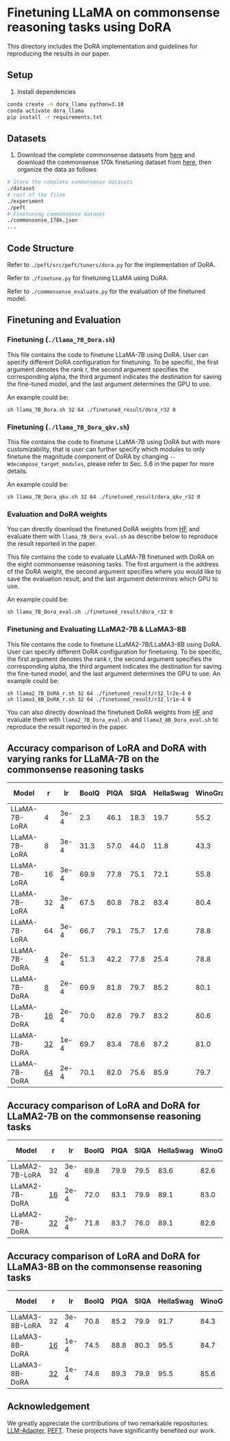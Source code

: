<!---
Copyright 2023 The HuggingFace Team. All rights reserved.

Licensed under the Apache License, Version 2.0 (the "License");
you may not use this file except in compliance with the License.
You may obtain a copy of the License at

    http://www.apache.org/licenses/LICENSE-2.0

Unless required by applicable law or agreed to in writing, software
distributed under the License is distributed on an "AS IS" BASIS,
WITHOUT WARRANTIES OR CONDITIONS OF ANY KIND, either express or implied.
See the License for the specific language governing permissions and
limitations under the License.
-->

# Finetuning LLaMA on commonsense reasoning tasks using DoRA

This directory includes the DoRA implementation and guidelines for reproducing the results in our paper.

## Setup

1. Install dependencies

```bash
conda create -n dora_llama python=3.10
conda activate dora_llama
pip install -r requirements.txt
```

## Datasets

1. Download the complete commonsense datasets
   from [here](https://github.com/AGI-Edgerunners/LLM-Adapters/tree/main/dataset) and download the commonsense 170k
   finetuning dataset
   from [here](https://github.com/AGI-Edgerunners/LLM-Adapters/blob/main/ft-training_set/commonsense_170k.json), then
   organize the data as follows

```bash
# Store the complete commonsense datasets
./dataset
# rest of the files
./experiment
./peft
# Finetuning commonsense dataset
./commonsense_170k.json
...
```

## Code Structure

Refer to `./peft/src/peft/tuners/dora.py` for the implementation of DoRA.

Refer to `./finetune.py` for finetuning LLaMA using DoRA.

Refer to `./commonsense_evaluate.py` for the evaluation of the finetuned model.

## Finetuning and Evaluation

### Finetuning (`./llama_7B_Dora.sh`)

This file contains the code to finetune LLaMA-7B using DoRA. User can specify different DoRA configuration for
finetuning. To be specific, the first argument denotes the rank r, the second argument specifies the corresponding
alpha, the third argument indicates the destination for saving the fine-tuned model, and the last argument determines
the GPU to use.

An example could be:

```
sh llama_7B_Dora.sh 32 64 ./finetuned_result/dora_r32 0
```

### Finetuning (`./llama_7B_Dora_qkv.sh`)

This file contains the code to finetune LLaMA-7B using DoRA but with more customizability, that is user can further
specify which modules to only finetune the magnitude component of DoRA by changing `--Wdecompose_target_modules`, please
refer to Sec. 5.6 in the paper for more details.

An example could be:

```
sh llama_7B_Dora_qkv.sh 32 64 ./finetuned_result/dora_qkv_r32 0
```

### Evaluation and DoRA weights

You can directly download the finetuned DoRA weights
from [HF](https://huggingface.co/sliuau/DoRA-weights/tree/main/llama_dora_commonsense_checkpoints) and evaluate them
with `llama_7B_Dora_eval.sh` as describe below to reproduce the result reported in the paper.

This file contains the code to evaluate LLaMA-7B finetuned with DoRA on the eight commonsense reasoning tasks. The first
argument is the address of the DoRA weight, the second argument specifies where you would like to save the evaluation
result, and the last argument determines which GPU to use.

An example could be:

```
sh llama_7B_Dora_eval.sh ./finetuned_result/dora_r32 0
```

### Finetuning and Evaluating LLaMA2-7B & LLaMA3-8B

This file contains the code to finetune LLaMA2-7B/LLaMA3-8B using DoRA. User can specify different DoRA configuration
for finetuning. To be specific, the first argument denotes the rank r, the second argument specifies the corresponding
alpha, the third argument indicates the destination for saving the fine-tuned model, and the last argument determines
the GPU to use.
An example could be:

```
sh llama2_7B_DoRA_r.sh 32 64 ./finetuned_result/r32_lr2e-4 0
sh llama3_8B_DoRA_r.sh 32 64 ./finetuned_result/r32_lr1e-4 0
```

You can also directly download the finetuned DoRA weights
from [HF](https://huggingface.co/sliuau/DoRA-weights/tree/main/llama_dora_commonsense_checkpoints) and evaluate them
with `llama2_7B_Dora_eval.sh` and `llama3_8B_Dora_eval.sh` to reproduce the result reported in the paper.

## Accuracy comparison of LoRA and DoRA with varying ranks for LLaMA-7B on the commonsense reasoning tasks

| Model           | r                                                                                                               | lr   | BoolQ | PIQA | SIQA | HellaSwag | WinoGrande | ARC-e | ARC-c | OBQA | Average  |
|-----------------|-----------------------------------------------------------------------------------------------------------------|------|-------|------|------|-----------|------------|-------|-------|------|----------|
| LLaMA-7B-LoRA		 | 4                                                                                                               | 3e-4 | 2.3   | 46.1 | 18.3 | 19.7      | 55.2       | 65.4  | 51.9  | 57   | 39.5     |
| LLaMA-7B-LoRA		 | 8                                                                                                               | 3e-4 | 31.3  | 57.0 | 44.0 | 11.8      | 43.3       | 45.7  | 39.2  | 53.8 | 40.7     |
| LLaMA-7B-LoRA		 | 16                                                                                                              | 3e-4 | 69.9  | 77.8 | 75.1 | 72.1      | 55.8       | 77.1  | 62.2  | 78.0 | 70.9     |
| LLaMA-7B-LoRA		 | 32                                                                                                              | 3e-4 | 67.5  | 80.8 | 78.2 | 83.4      | 80.4       | 78.0  | 62.6  | 79.1 | 76.3     |
| LLaMA-7B-LoRA		 | 64                                                                                                              | 3e-4 | 66.7  | 79.1 | 75.7 | 17.6      | 78.8       | 73.3  | 59.6  | 75.2 | 65.8     |
| LLaMA-7B-DoRA 	 | [4](https://huggingface.co/sliuau/DoRA-weights/tree/main/llama_dora_commonsense_checkpoints/LLama-7B/dora_r4)   | 2e-4 | 51.3  | 42.2 | 77.8 | 25.4      | 78.8       | 78.7  | 62.5  | 78.6 | **61.9** |
| LLaMA-7B-DoRA 	 | [8](https://huggingface.co/sliuau/DoRA-weights/tree/main/llama_dora_commonsense_checkpoints/LLama-7B/dora_r8)   | 2e-4 | 69.9  | 81.8 | 79.7 | 85.2      | 80.1       | 81.5  | 65.7  | 79.8 | **77.9** |
| LLaMA-7B-DoRA		 | [16](https://huggingface.co/sliuau/DoRA-weights/tree/main/llama_dora_commonsense_checkpoints/LLama-7B/dora_r16) | 2e-4 | 70.0  | 82.6 | 79.7 | 83.2      | 80.6       | 80.6  | 65.4  | 77.6 | **77.5** |
| LLaMA-7B-DoRA 	 | [32](https://huggingface.co/sliuau/DoRA-weights/tree/main/llama_dora_commonsense_checkpoints/LLama-7B/dora_r32) | 1e-4 | 69.7  | 83.4 | 78.6 | 87.2      | 81.0       | 81.9  | 66.2  | 79.2 | **78.4** |
| LLaMA-7B-DoRA		 | [64](https://huggingface.co/sliuau/DoRA-weights/tree/main/llama_dora_commonsense_checkpoints/LLama-7B/dora_r64) | 2e-4 | 70.1  | 82.0 | 75.6 | 85.9      | 79.7       | 79.1  | 63.7  | 78.4 | **76.8** |

## Accuracy comparison of LoRA and DoRA for LLaMA2-7B on the commonsense reasoning tasks

| Model            | r                                                                                                                | lr   | BoolQ | PIQA | SIQA | HellaSwag | WinoGrande | ARC-e | ARC-c | OBQA | Average  |
|------------------|------------------------------------------------------------------------------------------------------------------|------|-------|------|------|-----------|------------|-------|-------|------|----------|
| LLaMA2-7B-LoRA		 | 32                                                                                                               | 3e-4 | 69.8  | 79.9 | 79.5 | 83.6      | 82.6       | 79.8  | 64.7  | 81.0 | 77.6     |
| LLaMA2-7B-DoRA		 | [16](https://huggingface.co/sliuau/DoRA-weights/tree/main/llama_dora_commonsense_checkpoints/LLama2-7B/dora_r16) | 2e-4 | 72.0  | 83.1 | 79.9 | 89.1      | 83.0       | 84.5  | 71.0  | 81.2 | **80.5** |
| LLaMA2-7B-DoRA 	 | [32](https://huggingface.co/sliuau/DoRA-weights/tree/main/llama_dora_commonsense_checkpoints/LLama2-7B/dora_r32) | 2e-4 | 71.8  | 83.7 | 76.0 | 89.1      | 82.6       | 83.7  | 68.2  | 82.4 | **79.7** |

## Accuracy comparison of LoRA and DoRA for LLaMA3-8B on the commonsense reasoning tasks

| Model            | r                                                                                                                | lr   | BoolQ | PIQA | SIQA | HellaSwag | WinoGrande | ARC-e | ARC-c | OBQA | Average  |
|------------------|------------------------------------------------------------------------------------------------------------------|------|-------|------|------|-----------|------------|-------|-------|------|----------|
| LLaMA3-8B-LoRA		 | 32                                                                                                               | 3e-4 | 70.8  | 85.2 | 79.9 | 91.7      | 84.3       | 84.2  | 71.2  | 79.0 | 80.8     |
| LLaMA3-8B-DoRA		 | [16](https://huggingface.co/sliuau/DoRA-weights/tree/main/llama_dora_commonsense_checkpoints/LLama3-8B/dora_r16) | 1e-4 | 74.5  | 88.8 | 80.3 | 95.5      | 84.7       | 90.1  | 79.1  | 87.2 | **85.0** |
| LLaMA3-8B-DoRA 	 | [32](https://huggingface.co/sliuau/DoRA-weights/tree/main/llama_dora_commonsense_checkpoints/LLama3-8B/dora_r32) | 1e-4 | 74.6  | 89.3 | 79.9 | 95.5      | 85.6       | 90.5  | 80.4  | 85.8 | **85.2** |

## Acknowledgement

We greatly appreciate the contributions of two remarkable
repositories: [LLM-Adapter](https://github.com/AGI-Edgerunners/LLM-Adapters), [PEFT](https://github.com/huggingface/peft).
These projects have significantly benefited our work.


